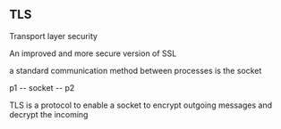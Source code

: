 ---
---

## TLS

Transport layer security 

An improved and more secure version of SSL 

a standard communication method between processes is the socket

p1 -- socket -- p2 

TLS is a protocol to enable a socket to encrypt outgoing messages and decrypt the incoming

